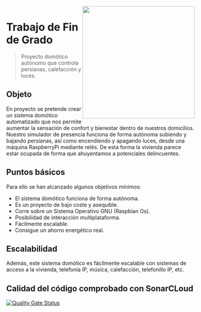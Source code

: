 <img width="300" src="https://www.raspberrypi.org/app/uploads/2017/06/Powered-by-Raspberry-Pi-Logo_Outline-Colour-Screen-500x153.png" align="right" />

# Trabajo de Fin de Grado 
> Proyecto domótico autónomo que controla persianas, calefacción y luces.

## Objeto
En proyecto se pretende crear un sistema domótico automatizado que nos permite aumentar la sensación de confort y bienestar dentro de nuestros domicilios.
Nuestro simulador de presencia funciona de forma autónoma subiendo y bajando persianas, así como encendiendo y apagando luces, desde una máquina RaspberryPi mediante relés. De esta forma la vivienda parece estar ocupada de forma que ahuyentamos a potenciales delincuentes.

## Puntos básicos
Para ello se han alcanzado algunos objetivos mínimos:
*	El sistema domótico funciona de forma autónoma.
*	Es un proyecto de bajo coste y asequible.
*	Corre sobre un Sistema Operativo GNU (Raspbian Os).
*	Posibilidad de interacción multiplataforma.
*	Fácilmente escalable.
*	Consigue un ahorro energético real.

## Escalabilidad
Además, este sistema domótico es fácilmente escalable con sistemas de acceso a la vivienda, telefonía IP, música, calefacción, telefonillo IP, etc.

## Calidad del código comprobado con SonarCLoud
[![Quality Gate Status](https://sonarcloud.io/api/project_badges/measure?project=davidelinformatico_TFG&metric=alert_status)](https://sonarcloud.io/dashboard?id=davidelinformatico_TFG)



